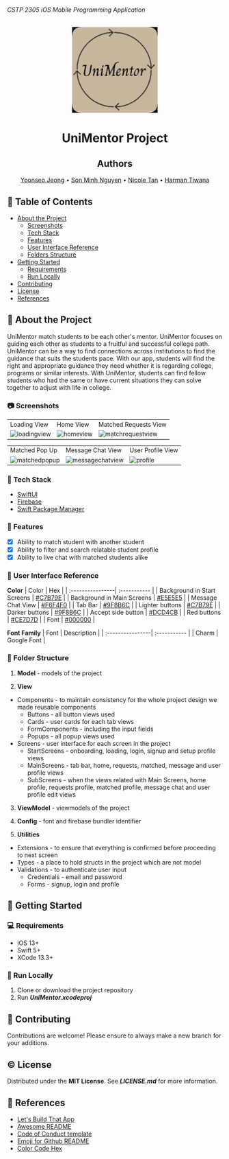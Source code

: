 ###### CSTP 2305 iOS Mobile Programming Application

<!-- LOGO -->
<div align="center">
  <a href="https://github.com/github_username/repo_name">
    <img src="appLogo.jpg" alt="Logo" width="200" height="200">
  </a>


# UniMentor Project

<!-- TEAM MEMBERS -->
## Authors
[Yoonseo Jeong](https://github.com/YoonseoJ) •
[Son Minh Nguyen](https://github.com/SonMinhNguyen2000) •
[Nicole Tan](https://github.com/CSTNicole) •
[Harman Tiwana](https://github.com/HarmanTiwana901)
</div> 

<!-- TABLE OF CONTENTS -->
## :notebook_with_decorative_cover: Table of Contents
- [About the Project](#star2-about-the-project)
  * [Screenshots](#camera-screenshots)
  * [Tech Stack](#space_invader-tech-stack)
  * [Features](#dart-features)
  * [User Interface Reference](#art-user-interface-reference)
  * [Folders Structure](#file_folder-folder-structure)
- [Getting Started](#memo-getting-started)
  * [Requirements](#computer-requirements)
  * [Run Locally](#running-run-locally)
- [Contributing](#busts_in_silhouette-contributing)
- [License](#copyright-license)
- [References](#pushpin-references)

<!-- ABOUT THE PROJECT -->
## :star2: About the Project
UniMentor match students to be each other's mentor. UniMentor focuses on guiding each other as students to a fruitful and successful college path. UniMentor can be a way to find connections across institutions to find the guidance that suits the students pace. With our app, students will find the right and appropriate guidance they need whether it is regarding college, programs or similar interests. With UniMentor, students can find fellow students who had the same or have current situations they can solve together to adjust with life in college.

<!-- SCREENSHOTS -->
### :camera: Screenshots
<table>
  <tr>
    <td>Loading View</td>
     <td>Home View</td>
     <td>Matched Requests View</td>
  </tr>
  <tr>
    <td><img width="314" alt="loadingview" src="https://user-images.githubusercontent.com/56127179/181138703-ee7ca532-9499-4c7c-b04f-6d9e70dc167c.png"/>
    <td><img width="314" alt="homeview" src="https://user-images.githubusercontent.com/56127179/181139015-3bcee615-8d6b-40df-bf66-8cd08784f43b.png"/>
    <td><img width="315" alt="matchrequestview" src="https://user-images.githubusercontent.com/56127179/181139046-95ca5ec6-cfd7-4ea9-a6e2-e648c3e33635.png"/>
  </tr>
 </table>
 
 <table>
  <tr>
    <td>Matched Pop Up</td>
     <td>Message Chat View</td>
     <td>User Profile View</td>
  </tr>
  <tr>
    <td><img width="315" alt="matchedpopup" src="https://user-images.githubusercontent.com/56127179/181139175-2b581c62-7fa6-4f67-82e0-f4f7c2b3c280.png"/>
    <td><img width="314" alt="messagechatview" src="https://user-images.githubusercontent.com/56127179/181139183-35c35e17-c20c-4d5d-8290-3bf822765523.png"/>
    <td><img width="314" alt="profile" src="https://user-images.githubusercontent.com/56127179/181139191-05c0dc9c-eb2c-4a37-b689-85fb0bf41059.png"/>
  </tr>
 </table>

<!-- TECH STACK -->
### :space_invader: Tech Stack
- [SwiftUI](https://developer.apple.com/xcode/swiftui/)
- [Firebase](https://firebase.google.com/)
- [Swift Package Manager](https://www.swift.org/package-manager/)

<!-- FEATURES -->
### :dart: Features
- [x] Ability to match student with another student
- [x] Ability to filter and search relatable student profile
- [x] Ability to live chat with matched students alike

<!-- UI REFERENCES -->
### :art: User Interface Reference
**Color**
| Color     | Hex |
| :----------------| :----------- |
| Background in Start Screens  | [#C7B79E](https://www.colorcodehex.com/c7b79e.html) |
| Background in Main Screens   | [#E5E5E5](https://www.colorcodehex.com/e5e5e5.html) |
| Message Chat View            | [#F6F4F0](https://www.colorcodehex.com/f6f4f0.html) |
| Tab Bar             | [#9F8B6C](https://www.colorcodehex.com/9f8b6c.html) |
| Lighter buttons     | [#C7B79E](https://www.colorcodehex.com/c7b79e.html) |
| Darker buttons      | [#9F8B6C](https://www.colorcodehex.com/9f8b6c.html) |
| Accept side button  | [#DCD4CB](https://www.colorcodehex.com/dcd4cb.html) |
| Red buttons         | [#CE7D7D](https://www.colorcodehex.com/ce7d7d.html) |
| Font                | [#000000](https://www.colorcodehex.com/000000.html) |

**Font Family**
| Font    | Description |
| :----------------| :----------- |
| Charm | Google Font |

<!-- FOLDER STRUCTURE -->
### :file_folder: Folder Structure
1. **Model** - models of the project
 
2. **View**
  - Components - to maintain consistency for the whole project design we made reusable components
    - Buttons - all button views used
    - Cards - user cards for each tab views
    - FormComponents - including the input fields
    - Popups - all popup views used
  - Screens - user interface for each screen in the project
    - StartScreens - onboarding, loading, login, signup and setup profile views
    - MainScreens - tab bar, home, requests, matched, message and user profile views
    - SubScreens - when the views related with Main Screens, home profile, requests profile, matched profile, message chat and user profile edit views

3. **ViewModel** - viewmodels of the project

4. **Config** - font and firebase bundler identifier

5. **Utilities**
  - Extensions - to ensure that everything is confirmed before proceeding to next screen
  - Types - a place to hold structs in the project which are not model 
  - Validations - to authenticate user input
    - Credentials - email and password
    - Forms - signup, login and profile

<!-- GETTING STARTED -->
## :memo: Getting Started

<!-- REQUIREMENTS -->
### :computer: Requirements
- iOS 13+
- Swift 5+
- XCode 13.3+

<!-- RUN LOCALLY-->
### :running: Run Locally
1. Clone or download the project repository
2. Run ***UniMentor.xcodeproj***

<!-- CONTRIBUTING -->
## :busts_in_silhouette: Contributing
Contributions are welcome! Please ensure to always make a new branch for your additions.

<!-- LICENSE -->
## :copyright: License
Distributed under the **MIT License**. See ***LICENSE.md*** for more information.

<!-- REFERENCES -->
## :pushpin: References
- [Let's Build That App](https://www.letsbuildthatapp.com/course_video?id=7606)
- [Awesome README](https://github.com/Louis3797/awesome-readme-template/blob/main/README.md#art-color-reference)
- [Code of Conduct template](https://gist.github.com/PurpleBooth/b24679402957c63ec426)
- [Emoji for Github README](https://gist.github.com/rxaviers/7360908)
- [Color Code Hex](https://www.colorcodehex.com/)
